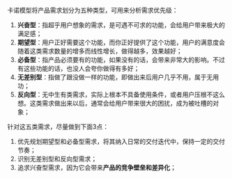卡诺模型将产品需求划分为五种类型，可用来分析需求优先级：

1. **兴奋型**：指超乎用户想象的需求，是可遇不可求的功能，会给用户带来极大的满足感；
2. **期望型**：用户正好需要这个功能，而你正好提供了这个功能，用户的满意度会随着这类需求数量的增多而线性增长，做得越多，效果越好；
3. **必备型**：指产品必须要有的功能，如果没有的话，会带来非常大的影响。不过有这些功能的话，也没人会夸你做得有多好；
4. **无差别型**：指做了跟没做一样的功能，即做出来后用户几乎不用，属于无用功；
5. **反向型**：无中生有类需求，实际上根本不具备使用条件，或者用户压根不这么想。这类需求做出来以后，通常会给用户带来很大的困扰，成为被吐槽的对象；

针对这五类需求，尽量做到下面3点：
1. 优先规划期望型和必备型需求，将其纳入日常的交付迭代中，保持一定的交付节奏；
2. 识别无差别型和反向型需求；
3. 追求兴奋型需求，因为它会带来**产品的竞争壁垒和差异化**；